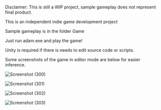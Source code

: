Disclaimer: This is still a WIP project, sample gameplay does not represent final product.

This is an independent indie game development project

Sample gameplay is in the folder Game

Just run adam.exe and play the game!

Unity is required if there is needs to edit source code or scripts.

Some screenshots of the game in editor mode are below for easier inference.


![Screenshot (300)](https://user-images.githubusercontent.com/65244703/159848898-a822511a-367b-400f-aefa-2a0ef0186c14.png)

![Screenshot (301)](https://user-images.githubusercontent.com/65244703/159848906-e006f6c9-9857-4973-8558-e6cf49a4f6c7.png)

![Screenshot (302)](https://user-images.githubusercontent.com/65244703/159848911-aa940238-9fda-40ef-add2-ea5f085d4723.png)

![Screenshot (303)](https://user-images.githubusercontent.com/65244703/159848922-93965409-cf36-40c3-84b4-74aa3da1e1f0.png)

